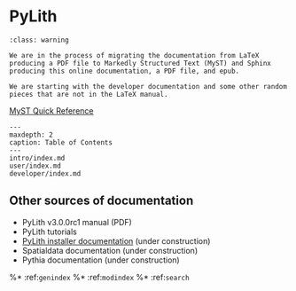 # PyLith

```{admonition} Under construction
:class: warning

We are in the process of migrating the documentation from LaTeX producing a PDF file to Markedly Structured Text (MyST) and Sphinx producing this online documentation, a PDF file, and epub.

We are starting with the developer documentation and some other random pieces that are not in the LaTeX manual.
```

[MyST Quick Reference](quickref.md)

```{toctree}
---
maxdepth: 2
caption: Table of Contents
---
intro/index.md
user/index.md
developer/index.md
```

## Other sources of documentation

* PyLith v3.0.0rc1 manual (PDF)
* PyLith tutorials
* [PyLith installer documentation](https://pylith_installer.readthedocs.io) (under construction) 
* Spatialdata documentation (under construction)
* Pythia documentation (under construction)

%* :ref:`genindex`
%* :ref:`modindex`
%* :ref:`search`

